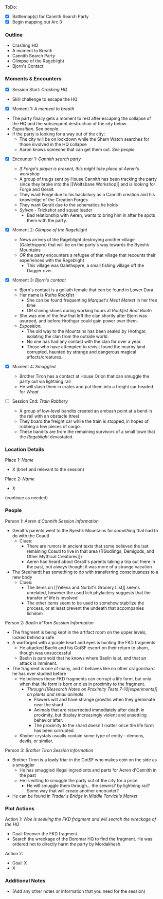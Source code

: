 ToDo:
- [x] Battlemap(s) for Cannith Search Party
- [x] Begin mapping out Arc 3

### Outline
- Crashing HQ
- A moment to Breath
- Cannith Search Party
- Glimpse of the Rageblight
- Bjorn's Contact

### Moments & Encounters

- [x] Session Start: *Crashing HQ*
- Skill challenge to escape the HQ

- [x] Moment 1: *A moment to breath*
- The party finally gets a moment to rest after escaping the collapse of the HQ and the subsequent destruction of the city below.
- *Exposition.* See people.
- If the party is looking for a way out of the city:
	- The city will be on lockdown while the Sharn Watch searches for those involved in the HQ collapse
	- Aaron knows someone that can get them out. *See people*

- [x] Encounter 1: *Cannith search party*
	- *If Forge's player is present, this might take place at Aeren's workshop*
	- A group of thugs sent by House Cannith has been tracking the party since they broke into the [[Wolfsbane Workshop]] and is looking for Forge and Geralt.
	- They want Forge due to his backstory as a Cannith creation and his knowledge of the Creation Forges
	- They want Geralt due to the schematics he holds
	- *Sylvan* - Trickshot and squad leader
		- Bad relationship with Aeren, wants to bring him in after he spots them with the party.

- [x] Moment 2: *Glimpse of the Rageblight*
	- News arrives of the Rageblight destroying another village (Galethspyre) that will be on the party's way towards the Byeshk Mountains
	- *OR* the party encounters a refugee of that village that recounts their experiences with the Rageblight
		- This village was Galethspyre, a small fishing village off the Dagger river.

- [x] Moment 3: *Bjorn's contact*
	- Bjorn's contact is a goliath female that can be found in Lower Dura
	- Her name is *Rutha Rockfist*
		- She can be found frequenting *Marquet's Meat Market* in her free time
		- OR shining shoes during working hours at *Rockfist Boot Booth*
	- She was one of the few that left the clan shortly after Bjorn was usurped, and before Hrothgar could gain power over them. 
	- *Exposition.*
		- The old way to the Mountains has been sealed by Hrothgar, isolating the clan from the outside world.
		- No one has had any contact with the clan for over a year.
		- Those who have attempted to revisit found the nearby land corrupted, haunted by strange and dangerous magical affects/creatures.

- [x] Moment 4: *Smuggled*
	- Brother Tiron has a contact at House Orion that can smuggle the party out via lightning rail
	- He will stash them in crates and put them into a freight car headed for *Wroat*

- [ ] Session End: *Train Robbery*
	- A group of low-level bandits created an ambush point at a bend in the rail with an obstacle (tree)
	- They board the freight car while the train is stopped, in hopes of robbing a few pieces of cargo.
	- These bandits are from the remaining survivors of a small town that the *Rageblight* devastated.

### Location Details

Place 1: *Name*
- X (brief and relevant to the session)

Place 2: *Name*
- X

(continue as needed)
### People

Person 1: *Aeren d'Cannith*
*Session Information*
- Geralt's parents went to the Byeshk Mountains for *something* that had to do with the Coautl
	- Clues:
		- There are rumors in ancient texts that some believed the last remaining Coautl to live in that area ([[Godlings, Demigods, and Other Mythical Creatures]])
		- Aeren had heard about Geralt's parents taking a trip out there in the past, but always thought it was more of a strange vacation
- The Steelhardt has something to do with transferring consciousness to a new body
	- Clues:
		- The items on [[Yelena and Norbit's Grocery List]] seems unrelated, however the used lich phylactery suggests that the transfer of life is involved
		- The other items seem to be used to somehow stabilize the process, or at least prevent the undeath that accompanies lichdom

Person 2: *Baelin ir'Torn*
*Session Information*
- The fragment is being kept in the artifact room on the upper levels, locked behind a safe
- A warforged with a purple heart and eyes is hunting the FKD fragments
	- He attacked Baelin and his CotSF escort on their return to sharn, though was unsuccessful
	- Baelin is paranoid that he knows where Baelin is at, and that an attack is imminent.
- The fragment is one of many, and it behaves like no other dragonshard he has ever studied before
	- He believes these FKD fragments can corrupt a life form, but only when that life form is born or dies in proximity to the fragment.
		- *Through [[Research Notes on Proximity Tests 7-10|experiments]] on plants and small animals*
			- Flowers wilt and have strange growths when they germinate near the shard
			- Animals that are resurrected immediately after death in proximity, but display increasingly violent and unsettling behavior after.
			- The proximity to the shard doesn't matter once the life form has been corrupted.
	- Khyber crystals usually contain some type of entity - demons, devils, or similar.

Person 3: *Brother Tiron*
*Session Information*
- Brother Tiron is a lowly friar in the CotSF who makes coin on the side as a smuggler
	- He has smuggled illegal ingredients and parts for Aeren d'Cannith in the past
	- He is willing to smuggle the party out of the city for a price
		- He will smuggle them through... the sewers? by lightning rail? Some way that will create another encounter?
- He can be found in *Trader's Bridge* in *Middle Tarvick's Market*

### Plot Actions

Action 1: *Woe is seeking the FKD fragment and will search the wreckage of the HQ*
- Goal: Recover the FKD fragment
- Search the wreckage of the Boromar HQ to find the fragment. He was ordered not to directly harm the party by Mordakhesh.

Action 2: 
- Goal: X
- X


### Additional Notes

- (Add any other notes or information that you need for the session)